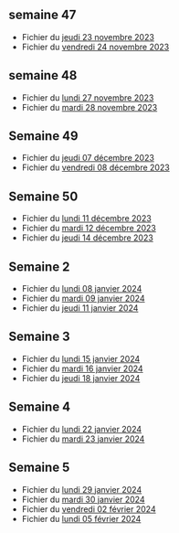 ## semaine 47

- Fichier du [jeudi 23 novembre 2023](./6eme2/2023-11-23_6eme2.pdf)
- Fichier du [vendredi 24 novembre 2023](./6eme2/2023-11-24_6eme2.pdf)


## semaine 48
 
- Fichier du [lundi 27 novembre 2023](./6eme2/2023-11-27_6eme2.pdf)
- Fichier du [mardi 28 novembre 2023](./6eme2/2023-11-28_6eme2.pdf)

## Semaine 49 

- Fichier du [jeudi 07 décembre 2023](./6eme2/2023-12-07_6eme2.pdf)
- Fichier du [vendredi 08 décembre 2023](./6eme2/2023-12-08_6eme2.pdf)

## Semaine 50

- Fichier du [lundi 11 décembre 2023](./6eme2/2023-12-11_6eme2.pdf)
- Fichier du [mardi 12 décembre 2023](./6eme2/2023-12-12_6eme2.pdf)
- Fichier du [jeudi 14 décembre 2023](./6eme2/2023-12-14_6eme2.pdf)

## Semaine 2

- Fichier du [lundi 08 janvier 2024](./6eme2/2024-01-08_6eme2.pdf)
- Fichier du [mardi 09 janvier 2024](./6eme2/2024-01-09_6eme2.pdf)
- Fichier du [jeudi 11 janvier 2024](./6eme2/2024-01-11_6eme2.pdf)

## Semaine 3 

- Fichier du [lundi 15 janvier 2024](./6eme2/2024-01-15_6eme2.pdf)
- Fichier du [mardi 16 janvier 2024](./6eme2/2024-01-16_6eme2.pdf)
- Fichier du [jeudi 18 janvier 2024](./6eme2/2024-01-18_6eme2.pdf)

## Semaine 4

- Fichier du [lundi 22 janvier 2024](./6eme2/2024-01-22_6eme2.pdf)
- Fichier du [mardi 23 janvier 2024](./6eme2/2024-01-23_6eme2.pdf)

## Semaine 5

- Fichier du [lundi 29 janvier 2024](./6eme2/2024-01-29_6eme2.pdf)
- Fichier du [mardi 30 janvier 2024](./6eme2/2024-01-30_6eme2.pdf)
- Fichier du [vendredi 02 février 2024](./6eme2/2024-02-02_6eme2.pdf)
- Fichier du [lundi 05 février 2024](./6eme2/2024-02-05_6eme2.pdf)

